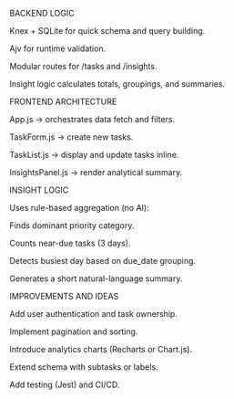 BACKEND LOGIC

Knex + SQLite for quick schema and query building.

Ajv for runtime validation.

Modular routes for /tasks and /insights.

Insight logic calculates totals, groupings, and summaries.

FRONTEND ARCHITECTURE

App.js → orchestrates data fetch and filters.

TaskForm.js → create new tasks.

TaskList.js → display and update tasks inline.

InsightsPanel.js → render analytical summary.

INSIGHT LOGIC

Uses rule-based aggregation (no AI):

Finds dominant priority category.

Counts near-due tasks (3 days).

Detects busiest day based on due_date grouping.

Generates a short natural-language summary.

IMPROVEMENTS AND IDEAS

Add user authentication and task ownership.

Implement pagination and sorting.

Introduce analytics charts (Recharts or Chart.js).

Extend schema with subtasks or labels.

Add testing (Jest) and CI/CD.
